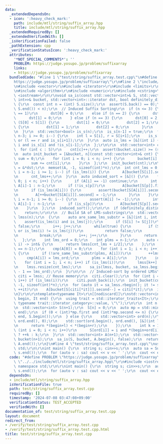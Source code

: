 ```yaml
---
data:
  _extendedDependsOn:
  - icon: ':heavy_check_mark:'
    path: include/mtl/string/suffix_array.hpp
    title: include/mtl/string/suffix_array.hpp
  _extendedRequiredBy: []
  _extendedVerifiedWith: []
  _isVerificationFailed: false
  _pathExtension: cpp
  _verificationStatusIcon: ':heavy_check_mark:'
  attributes:
    '*NOT_SPECIAL_COMMENTS*': ''
    PROBLEM: https://judge.yosupo.jp/problem/suffixarray
    links:
    - https://judge.yosupo.jp/problem/suffixarray
  bundledCode: "#line 1 \"test/string/suffix_array.test.cpp\"\n#define PROBLEM \"\
    https://judge.yosupo.jp/problem/suffixarray\"\r\n#line 2 \"include/mtl/string/suffix_array.hpp\"\
    \n#include <vector>\r\n#include <iterator>\r\n#include <limits>\r\n#include <cassert>\r\
    \n#include <algorithm>\r\n#include <numeric>\r\n#include <cstring>\r\n#include\
    \ <iostream>\r\n\r\nvoid sa_is(const std::vector<int>& S, std::vector<std::pair<int,\
    \ int>>& bucket, std::vector<int>::iterator dst, bool definitely_distinct_lmss)\
    \ {\r\n  const int n = (int) S.size();\r\n  assert(S.back() == 0);\r\n  assert(*max_element(S.begin(),\
    \ S.end()) < n);\r\n  // Induced Suffix Sorting\r\n  if (n <= 3) {\r\n    if (n\
    \ == 1)\r\n      dst[0] = 0;\r\n    else if (n == 2) {\r\n      dst[0] = 1;\r\n\
    \      dst[1] = 0;\r\n    } else if (n == 3) {\r\n      dst[0] = 2;\r\n      if\
    \ (S[0] < S[1]) {\r\n        dst[1] = 0;\r\n        dst[2] = 1;\r\n      } else\
    \ {\r\n        dst[1] = 1;\r\n        dst[2] = 0;\r\n      }\r\n    }\r\n    return;\r\
    \n  }\r\n  std::vector<bool> is_s(n);\r\n  is_s[n-1] = true;\r\n  for (int i =\
    \ n-3; i >= 0; i--) {\r\n    int l = S[i], r = S[i+1];\r\n    is_s[i] = l < r\
    \ or (l == r and is_s[i+1]);\r\n  }\r\n  auto is_lms = [&](int i) {\r\n    return\
    \ i and is_s[i] and !is_s[i-1];\r\n  };\r\n\r\n  std::vector<int> cnt(n);\r\n\
    \  for (int c : S)\r\n    cnt[c]++;\r\n  assert(bucket.size() >= (size_t)n);\r\
    \n  auto init_bucket = [&bucket, n](const std::vector<int>& cnt) {\r\n    int\
    \ sum = 0;\r\n    for (int i = 0; i < n; i++) {\r\n      bucket[i] = {sum, sum+cnt[i]-1};\r\
    \n      sum += cnt[i];\r\n    }\r\n  };\r\n  init_bucket(cnt);\r\n\r\n  auto A\
    \ = &*dst;\r\n  memset(A, -1, sizeof(int)*n);\r\n  int cnt_lms = 0;\r\n  for (int\
    \ i = n-1; i >= 1; i--) if (is_lms(i)) {\r\n      A[bucket[S[i]].second--] = i;\r\
    \n      cnt_lms++;\r\n  }\r\n  auto induced_sort = [&]() {\r\n    for (int i =\
    \ 0; i < n; i++) {\r\n      if (A[i] == -1) continue;\r\n      int p = A[i] ?\
    \ A[i]-1 : n-1;\r\n      if (!is_s[p])\r\n        A[bucket[S[p]].first++] = p;\r\
    \n      if (is_lms(A[i])) {\r\n        assert(bucket[S[A[i]]].second+1 == i);\r\
    \n        A[++bucket[S[A[i]]].second] = -1;\r\n      }\r\n    }\r\n    for (int\
    \ i = n-1; i >= 0; i--) {\r\n      assert(A[i] != -1);\r\n      int p = A[i] ?\
    \ A[i]-1 : n-1;\r\n      if (is_s[p])\r\n        A[bucket[S[p]].second--] = p;\r\
    \n    }\r\n  };\r\n  induced_sort();\r\n\r\n  if (definitely_distinct_lmss)\r\n\
    \    return;\r\n\r\n  // Build SA of LMS-substrings\r\n  std::vector<int> sa_lmss(cnt_lms),\
    \ lmss(n);\r\n  {\r\n    auto are_same_lms_substr = [&](int i, int j) {\r\n  \
    \    assert(is_lms(i) and is_lms(j));\r\n      if (S[i] != S[j])\r\n        return\
    \ false;\r\n      i++; j++;\r\n      while(true) {\r\n        if (S[i] != S[j]\
    \ or is_lms(i) != is_lms(j))\r\n          return false;\r\n        if (is_lms(i))\r\
    \n          break;\r\n        i++; j++;\r\n      }\r\n      return true;\r\n \
    \   };\r\n    int lms_ord = 0;\r\n    int plms = n-1;\r\n    auto cmp = [&](int\
    \ i) -> int& {\r\n      return lmss[cnt_lms + i/2];\r\n    };\r\n    assert(A[0]\
    \ == n-1);\r\n    cmp(A[0]) = 0;\r\n    for (int i = 1; i < n; i++) if (is_lms(A[i]))\
    \ {\r\n      if (!are_same_lms_substr(plms, A[i]))\r\n        ++lms_ord;\r\n \
    \     cmp(A[i]) = lms_ord;\r\n      plms = A[i];\r\n    }\r\n    int k = 0;\r\n\
    \    for (int i = 1; i < n; i++) if (is_lms(i))\r\n      lmss[k++] = cmp(i);\r\
    \n    lmss.resize(cnt_lms);\r\n    sa_is(lmss, bucket, sa_lmss.begin(), cnt_lms\
    \ - 1 == lms_ord);\r\n  }\r\n\r\n  // Induced-sort by ordered LMSs\r\n  auto&\
    \ citi = lmss; // Reuse memory\r\n  citi.clear();\r\n  for (int i = 1; i < n;\
    \ i++) if (is_lms(i))\r\n    citi.push_back(i);\r\n  init_bucket(cnt);\r\n  memset(A,\
    \ -1, sizeof(int)*n);\r\n  for (auto it = sa_lmss.rbegin(); it != sa_lmss.rend();\
    \ ++it)\r\n    A[bucket[S[citi[*it]]].second--] = citi[*it];\r\n  induced_sort();\r\
    \n}\r\n\r\ntemplate<typename It>\r\n[[nodiscard]]\r\nstd::vector<int> SuffixArray(It\
    \ begin, It end) {\r\n  using trait = std::iterator_traits<It>;\r\n  static_assert(std::is_base_of<std::random_access_iterator_tag,\
    \ typename trait::iterator_category>::value, \"\");\r\n\r\n  int n = end - begin;\r\
    \n  std::vector<int> S(n+1);\r\n  S[n] = 0;\r\n  auto mp = std::minmax_element(begin,\
    \ end);\r\n  if (0 < (int)*mp.first and (int)*mp.second <= n) {\r\n    std::copy(begin,\
    \ end, S.begin());\r\n  } else {\r\n    std::vector<int> ord(n);\r\n    std::iota(ord.begin(),\
    \ ord.end(), 0);\r\n    std::sort(ord.begin(), ord.end(), [&](int l, int r) {\r\
    \n      return *(begin+l) < *(begin+r);\r\n    });\r\n    int k = 1;\r\n    for\
    \ (int i = 0; i < n; i++)\r\n      S[ord[i]] = i and *(begin+ord[i]) != *(begin+ord[i-1])\
    \ ? ++k : k;\r\n  }\r\n  std::vector<int> A(n+1);\r\n  std::vector<std::pair<int,int>>\
    \ bucket(n+1);\r\n  sa_is(S, bucket, A.begin(), false);\r\n  return std::vector<int>(A.begin()+1,\
    \ A.end());\r\n}\n#line 4 \"test/string/suffix_array.test.cpp\"\nusing namespace\
    \ std;\r\n\r\nint main() {\r\n  string s; cin>>s;\r\n  auto sa = SuffixArray(s.begin(),\
    \ s.end());\r\n  for (auto v : sa) cout << v << ' ';\r\n  cout << endl;\r\n}\n"
  code: "#define PROBLEM \"https://judge.yosupo.jp/problem/suffixarray\"\r\n#include\
    \ \"../../include/mtl/string/suffix_array.hpp\"\r\n#include <iostream>\r\nusing\
    \ namespace std;\r\n\r\nint main() {\r\n  string s; cin>>s;\r\n  auto sa = SuffixArray(s.begin(),\
    \ s.end());\r\n  for (auto v : sa) cout << v << ' ';\r\n  cout << endl;\r\n}"
  dependsOn:
  - include/mtl/string/suffix_array.hpp
  isVerificationFile: true
  path: test/string/suffix_array.test.cpp
  requiredBy: []
  timestamp: '2024-07-08 03:47:08+09:00'
  verificationStatus: TEST_ACCEPTED
  verifiedWith: []
documentation_of: test/string/suffix_array.test.cpp
layout: document
redirect_from:
- /verify/test/string/suffix_array.test.cpp
- /verify/test/string/suffix_array.test.cpp.html
title: test/string/suffix_array.test.cpp
---
```

